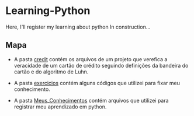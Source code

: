 # Learning-Python

 Here, I'll register my learning about python
 In construction...

## Mapa

- A pasta [credit](credit/README.md) contém os arquivos de um projeto que verefica a veracidade de um cartão de crédito seguindo definições da bandeira do cartão e do algoritmo de Luhn.

- A pasta [exercicios](exercicios/README.md) contém alguns códigos que utilizei para fixar meu conhecimento.

- A pasta [Meus_Conhecimentos](Meus_Conhecimentos/README.md) contém arquivos que utilizei para registrar meu aprendizado em python.